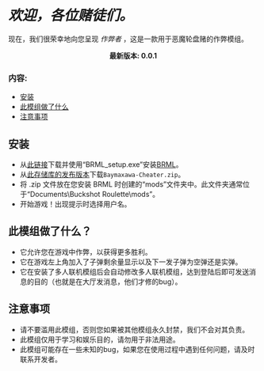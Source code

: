 # _欢迎，各位赌徒们。_

现在，我们很荣幸地向您呈现 _作弊者_ ，这是一款用于恶魔轮盘赌的作弊模组。

<p align="center"><strong>最新版本: 0.0.1</strong></p>

### 内容:
- [安装](#安装)
- [此模组做了什么](#此模组做了什么)
- [注意事项](#注意事项)

## 安装

* 从[此链接](https://github.com/AGO061/BuckshotRouletteModLoader/releases/latest)下载并使用“BRML_setup.exe”安装[BRML](https://github.com/AGO061/BuckshotRouletteModLoader)。
* 从[此存储库的发布版本](https://github.com/Aruvelut-123/Cheater/releases/latest)下载`Baymaxawa-Cheater.zip`。
* 将 .zip 文件放在您安装 BRML 时创建的“mods”文件夹中。此文件夹通常位于“Documents\Buckshot Roulette\mods”。
* 开始游戏！出现提示时选择用户名。

## 此模组做了什么？

* 它允许您在游戏中作弊，以获得更多胜利。
* 它在游戏左上角加入了子弹剩余量显示以及下一发子弹为空弹还是实弹。
* 它在安装了多人联机模组后会自动修改多人联机模组，达到登陆后即可发送消息的目的（也就是在大厅发消息，他们才修的bug）。

## 注意事项

* 请不要滥用此模组，否则您如果被其他模组永久封禁，我们不会对其负责。
* 此模组仅用于学习和娱乐目的，请勿用于非法用途。
* 此模组可能存在一些未知的bug，如果您在使用过程中遇到任何问题，请及时联系开发者。